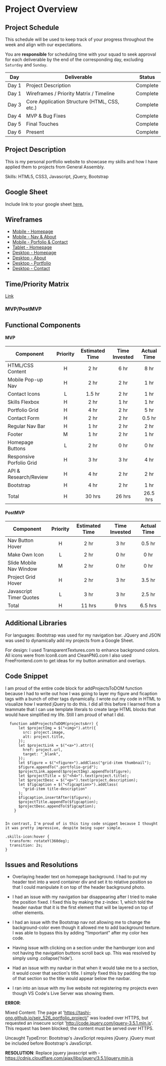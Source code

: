 # Project Overview

## Project Schedule

This schedule will be used to keep track of your progress throughout the week and align with our expectations.

You are **responsible** for scheduling time with your squad to seek approval for each deliverable by the end of the corresponding day, excluding `Saturday` and `Sunday`.

| Day   | Deliverable                                  | Status   |
| ----- | -------------------------------------------- | -------- |
| Day 1 | Project Description                          | Complete |
| Day 1 | Wireframes / Priority Matrix / Timeline      | Complete |
| Day 3 | Core Application Structure (HTML, CSS, etc.) | Complete |
| Day 4 | MVP & Bug Fixes                              | Complete |
| Day 5 | Final Touches                                | Complete |
| Day 6 | Present                                      | Complete |

## Project Description

This is my personal portfolio website to showcase my skills and how I have applied them to projects from General Assembly.

Skills:
HTML5,
CSS3,
Javascript,
jQuery,
Bootstrap

## Google Sheet

Include link to your google sheet [here.](https://docs.google.com/spreadsheets/d/1sQCREZyXOxO30tPfAtXGL0KJA8iJAL9lCyuUTLvV-LI/edit?usp=sharing)

## Wireframes

- [Mobile - Homepage](https://res.cloudinary.com/gaseir526-tashiono/image/upload/v1591634488/Portfolio%20Wireframes/20200608_093433_cyt9km.jpg)
- [Mobile - Nav & About](https://res.cloudinary.com/gaseir526-tashiono/image/upload/v1591634682/Portfolio%20Wireframes/20200608_093457_cqygfx.jpg)
- [Mobile - Porfolio & Contact](https://res.cloudinary.com/gaseir526-tashiono/image/upload/v1591637355/Portfolio%20Wireframes/20200608_093349_jsllo6.jpg)
- [Tablet - Homepage](https://res.cloudinary.com/gaseir526-tashiono/image/upload/v1591637511/Portfolio%20Wireframes/20200608_071820_myt7f3.jpg)
- [Desktop - Homepage](https://res.cloudinary.com/gaseir526-tashiono/image/upload/v1591637431/Portfolio%20Wireframes/20200608_071758_knizi7.jpg)
- [Desktop - About](https://res.cloudinary.com/gaseir526-tashiono/image/upload/v1591637581/Portfolio%20Wireframes/20200608_071802_odfz6n.jpg)
- [Desktop - Portfolio](https://res.cloudinary.com/gaseir526-tashiono/image/upload/v1591637712/Portfolio%20Wireframes/20200608_071812_gkrogj.jpg)
- [Desktop - Contact](https://res.cloudinary.com/gaseir526-tashiono/image/upload/v1591637771/Portfolio%20Wireframes/20200608_071817_z6lvow.jpg)

## Time/Priority Matrix

[Link](https://docs.google.com/spreadsheets/d/1CR7Lmojcq8MD6HO9E3x_PFL2CEnhediGxXCAZakexzo/edit?usp=sharing)

### MVP/PostMVP

## Functional Components

#### MVP

| Component                | Priority | Estimated Time | Time Invested | Actual Time |
| ------------------------ | :------: | :------------: | :-----------: | :---------: |
| HTML/CSS Content         |    H     |      2 hr      |     6 hr      |    8 hr     |
| Mobile Pop-up Nav        |    H     |      2 hr      |     2 hr      |    1 hr     |
| Contact Icons            |    L     |     1.5 hr     |     2 hr      |    1 hr     |
| Skills Flexbox           |    H     |      2 hr      |     1 hr      |    1 hr     |
| Portfolio Grid           |    H     |      4 hr      |     2 hr      |    5 hr     |
| Contact Form             |    H     |      2 hr      |     2 hr      |   0.5 hr    |
| Regular Nav Bar          |    H     |      1 hr      |     2 hr      |    2 hr     |
| Footer                   |    M     |      1 hr      |     2 hr      |    1 hr     |
| Homepage Buttons         |    L     |      2 hr      |     0 hr      |    0 hr     |
| Responsive Porfolio Grid |    H     |      3 hr      |     3 hr      |    4 hr     |
| API & Research/Review    |    H     |      4 hr      |     2 hr      |    2 hr     |
| Bootstrap                |    H     |      4 hr      |     2 hr      |    1 hr     |
| Total                    |    H     |     30 hrs     |    26 hrs     |  26.5 hrs   |

#### PostMVP

| Component               | Priority | Estimated Time | Time Invested | Actual Time |
| ----------------------- | :------: | :------------: | :-----------: | :---------: |
| Nav Button Hover        |    H     |      2 hr      |     3 hr      |   0.5 hr    |
| Make Own Icon           |    L     |      2 hr      |     0 hr      |    0 hr     |
| Slide Mobile Nav Window |    M     |      2 hr      |     0 hr      |    0 hr     |
| Project Grid Hover      |    H     |      2 hr      |     3 hr      |   3.5 hr    |
| Javascript Timer Quotes |    L     |      3 hr      |     3 hr      |   2.5 hr    |
| Total                   |    H     |     11 hrs     |     9 hrs     |   6.5 hrs   |

## Additional Libraries

For languages:
Bootstrap was used for my navigation bar. JQuery and JSON was used to dynamically add my projects from a Google Sheet.

For design:
I used TransparentTextures.com to enhance background colors.
All icons were from Icon8.com and CleanPNG.com
I also used FreeFrontend.com to get ideas for my button animation and overlays.

## Code Snippet

I am proud of the entire code block for addProjectsToDOM function because I had to write out how I was going to layer my figure and ficaption tags with a bunch of other tags dynamically. I wrote out my code in HTML to visualize how I wanted jQuery to do this. I did all this before I learned from a teammate that I can use template literals to create large HTML blocks that would have simplified my life. Still I am proud of what I did.

```
  function addProjectsToDOM(projectsArr) {
      let $projectImg = $("<img>").attr({
        src: project.image,
        alt: project.title,
      });
      let $projectLink = $("<a>").attr({
        href: project.url,
        target: "_blank",
      });
      let $figure = $("<figure>").addClass("grid-item thumbnail");
      $figure.appendTo(".portfolio-grid");
      $projectLink.append($projectImg).appendTo($figure);
      let $projectTitle = $("<h4>").text(project.title);
      let $projectDesc = $("<p>").text(project.description);
      let $figcaption = $("<figcaption>").addClass(
        "grid-item title-description"
      );
      $figcaption.insertAfter($figure);
      $projectTitle.appendTo($figcaption);
      $projectDesc.appendTo($figcaption);
    }


In contrast, I'm proud of is this tiny code snippet because I thought it was pretty impressive, despite being super simple.

.skills-icon:hover {
  transform: rotateY(360deg);
  transition: 2s;
}
```

## Issues and Resolutions

- Overlaying header text on homepage background. I had to put my header text into a word container div and set it to relative position so that I could manipulate it on top of the header background photo.
- I had an issue with my navigation bar disappearing after I tried to make the position fixed. I fixed this by making the z-index: 1, which told the header navbar that it is the first element that will be layered on top of other elements.
- I had an issue with the Bootstrap nav not allowing me to change the background-color even though it allowed me to add background texture. I was able to bypass this by adding "!important" after my color hex code.
- Having issue with clicking on a section under the hamburger icon and not having the navigation buttons scroll back up. This was resolved by simply using .collapse('hide').
- Had an issue with my navbar in that when it would take me to a section, it would cover that section's title. I simply fixed this by padding the top of that section so the title would appear below the navbar.

- I ran into an issue with my live website not registering my projects even though VS Code's Live Server was showing them.

**ERROR**:

Mixed Content: The page at 'https://tashi-ono.github.io/seir_526_portfolio_project/' was loaded over HTTPS, but requested an insecure script 'http://code.jquery.com/jquery-3.5.1.min.js'. This request has been blocked; the content must be served over HTTPS.

Uncaught TypeError: Bootstrap's JavaScript requires jQuery. jQuery must be included before Bootstrap's JavaScript.

**RESOLUTION**: Replace jquery javascript with - https://cdnjs.cloudflare.com/ajax/libs/jquery/3.5.1/jquery.min.js
